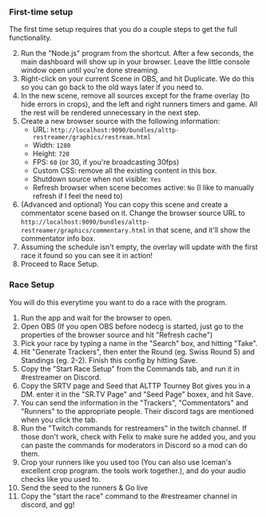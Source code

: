 <h3>First-time setup</h3>

The first time setup requires that you do a couple steps to get the full functionality.

2. Run the "Node.js" program from the shortcut. After a few seconds, the main dashboard will show up in your browser. Leave the little 
console window open until you're done streaming.
3. Right-click on your current Scene in OBS, and hit Duplicate. We do this so you can go back to the old ways later if you need to.
4. In the new scene, remove all sources except for the frame overlay (to hide errors in crops), and the left and right runners 
timers and game. All the rest will be rendered unnecessary in the next step.
5. Create a new browser source with the following information:
   * URL: `http://localhost:9090/bundles/alttp-restreamer/graphics/restream.html`
   * Width: `1280`
   * Height: `720`
   * FPS: `60` (or 30, if you're broadcasting 30fps)
   * Custom CSS: remove all the existing content in this box.
   * Shutdown source when not visible: `Yes`
   * Refresh browser when scene becomes active: `No` (I like to manually refresh if I feel the need to)
 6. (Advanced and optional) You can copy this scene and create a commentator scene based on it. Change the browser source URL to `http://localhost:9090/bundles/alttp-restreamer/graphics/commentary.html` in that scene, and it'll show the commentator info box.
 7. Assuming the schedule isn't empty, the overlay will update with the first race it found so you can see it in action!
 8. Proceed to Race Setup.

 <h3>Race Setup</h3>
 
 You will do this everytime you want to do a race with the program.
 
 1. Run the app and wait for the browser to open.
 2. Open OBS (If you open OBS before nodecg is started, just go to the properties of the browser source and hit "Refresh cache")
 3. Pick your race by typing a name in the "Search" box, and hitting "Take".
 4. Hit "Generate Trackers", then enter the Round (eg. Swiss Round 5) and Standings (eg. 2-2). Finish this config by hitting Save.
 5. Copy the "Start Race Setup" from the Commands tab, and run it in #restreamer on Discord.
 6. Copy the SRTV page and Seed that ALTTP Tourney Bot gives you in a DM. enter it in the "SR.TV Page" and "Seed Page" boxex, and hit Save.
 7. You can send the information in the "Trackers", "Commentators" and "Runners" to the appropriate people. Their discord tags are 
 mentioned when you click the tab.
 8. Run the "Twitch commands for restreamers" in the twitch channel. If those don't work, check with Felix to make sure he added you,
 and you can paste the commands for moderators in Discord so a mod can do them.
 9. Crop your runners like you used too (You can also use Iceman's excellent crop program. the tools work together.), and do your audio
 checks like you used to.
 10. Send the seed to the runners & Go live
 11. Copy the "start the race" command to the #restreamer channel in discord, and gg!
